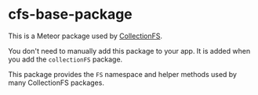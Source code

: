 cfs-base-package
=========================

This is a Meteor package used by
[CollectionFS](https://github.com/CollectionFS/Meteor-CollectionFS).

You don't need to manually add this package to your app. It is added when you
add the `collectionFS` package.

This package provides the `FS` namespace and helper methods used by many
CollectionFS packages.